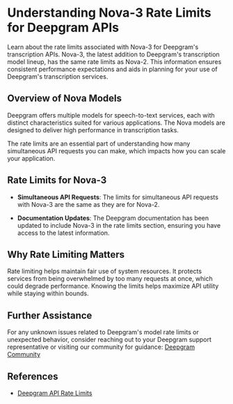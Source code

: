 # Understanding Nova-3 Rate Limits for Deepgram APIs

Learn about the rate limits associated with Nova-3 for Deepgram's transcription APIs. Nova-3, the latest addition to Deepgram's transcription model lineup, has the same rate limits as Nova-2. This information ensures consistent performance expectations and aids in planning for your use of Deepgram's transcription services.

## Overview of Nova Models

Deepgram offers multiple models for speech-to-text services, each with distinct characteristics suited for various applications. The Nova models are designed to deliver high performance in transcription tasks.

The rate limits are an essential part of understanding how many simultaneous API requests you can make, which impacts how you can scale your application.

## Rate Limits for Nova-3

- **Simultaneous API Requests**: The limits for simultaneous API requests with Nova-3 are the same as they are for Nova-2.

- **Documentation Updates**: The Deepgram documentation has been updated to include Nova-3 in the rate limits section, ensuring you have access to the latest information.

## Why Rate Limiting Matters

Rate limiting helps maintain fair use of system resources. It protects services from being overwhelmed by too many requests at once, which could degrade performance. Knowing the limits helps maximize API utility while staying within bounds.

## Further Assistance

For any unknown issues related to Deepgram's model rate limits or unexpected behavior, consider reaching out to your Deepgram support representative or visiting our community for guidance: [Deepgram Community](https://discord.gg/deepgram)

## References

- [Deepgram API Rate Limits](https://developers.deepgram.com/reference/api-rate-limits)